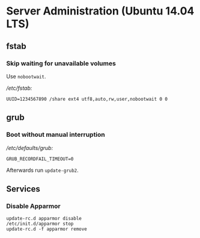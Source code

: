 # Server Administration (Ubuntu 14.04 LTS)

## fstab

### Skip waiting for unavailable volumes

Use `nobootwait`.

*/etc/fstab:*

    UUID=1234567890 /share ext4 utf8,auto,rw,user,nobootwait 0 0

## grub

### Boot without manual interruption

*/etc/defaults/grub:*

    GRUB_RECORDFAIL_TIMEOUT=0

Afterwards run `update-grub2`.

## Services

### Disable Apparmor

    update-rc.d apparmor disable
    /etc/init.d/apparmor stop
    update-rc.d -f apparmor remove
